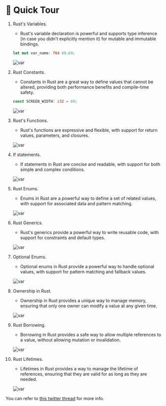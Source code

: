 # 🧵 Quick Tour

1. Rust's Variables.

	- Rust's variable declaration is powerful and supports type inference (in case you didn't explicitly mention it) for mutable and immutable bindings.

	```rust
	let mut var_name: f64 69.69;
	```

	![var](https://pbs.twimg.com/media/Ft2H0P0WIAIpGbw?format=jpg&name=small)


1. Rust Constants.

	- Constants in Rust are a great way to define values that cannot be altered, providing both performance benefits and compile-time safety.

	```rust
	const SCREEN_WIDTH: i32 = 69;
	```

	![var](https://pbs.twimg.com/media/Ft2Ig2NWcAITZV5?format=jpg&name=small)


1. Rust's Functions.

	- Rust's functions are expressive and flexible, with support for return values, parameters, and closures.

	![var](https://pbs.twimg.com/media/Ft2Ir2PWYAQSnLV?format=jpg&name=small)


1. If statements.

    - If statements in Rust are concise and readable, with support for both simple and complex conditions.

	![var](https://pbs.twimg.com/media/Ft2IyENWYAogwj-?format=jpg&name=small)


1. Rust Enums.

	- Enums in Rust are a powerful way to define a set of related values, with support for associated data and pattern matching.

	![var](https://pbs.twimg.com/media/Ft2I69SXsAIxDMz?format=jpg&name=small)


1. Rust Generics.

    - Rust's generics provide a powerful way to write reusable code, with support for constraints and default types.

	![var](https://pbs.twimg.com/media/Ft2JICgXwAMX7Vu?format=jpg&name=small)


1. Optional Enums.

	- Optional enums in Rust provide a powerful way to handle optional values, with support for pattern matching and fallback values.
	
	![var](https://pbs.twimg.com/media/Ft2JakWWIAAPp-x?format=jpg&name=small)


1. Ownership in Rust.

	- Ownership in Rust provides a unique way to manage memory, ensuring that only one owner can modify a value at any given time.
	
	![var](https://pbs.twimg.com/media/Ft2JkE7WAAEcv5w?format=jpg&name=small)


1. Rust Borrowing.

	- Borrowing in Rust provides a safe way to allow multiple references to a value, without allowing mutation or invalidation.
	
	![var](https://pbs.twimg.com/media/Ft2JsCfXsAgHle_?format=jpg&name=small)


1. Rust Lifetimes.

	- Lifetimes in Rust provides a way to manage the lifetime of references, ensuring that they are valid for as long as they are needed.
	
	![var](https://pbs.twimg.com/media/Ft2Jyk4XoAE-IoE?format=jpg&name=small)

You can refer to [this twitter thread](https://twitter.com/wiseaidev/status/1647625673073127427) for more info.